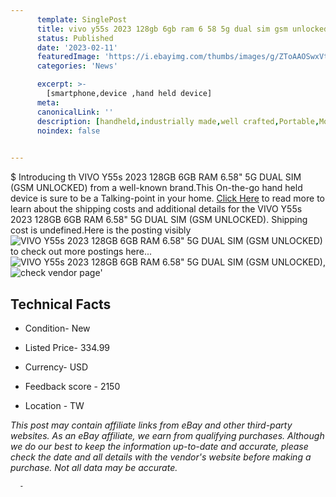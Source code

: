 ```yaml
---
      template: SinglePost
      title: vivo y55s 2023 128gb 6gb ram 6 58 5g dual sim gsm unlocked 
      status: Published
      date: '2023-02-11'
      featuredImage: 'https://i.ebayimg.com/thumbs/images/g/ZToAAOSwxVtj3iN3/s-l225.jpg'
      categories: 'News'

      excerpt: >-
        [smartphone,device ,hand held device]
      meta:
      canonicalLink: ''
      description: [handheld,industrially made,well crafted,Portable,Mobile,Compact,Convenient,Lightweight,Maneuverable,Man-portable,Miniature,Carriable,Hand-held,Light,Holdable,Transportable,Mobile device,Pocket-sized,On-the-go,Wireless,Cordless,Compact size,Convenient size, smartphone,device ,hand held device]
      noindex: false
      

---
```

$
      Introducing th VIVO Y55s 2023 128GB 6GB RAM 6.58" 5G DUAL SIM (GSM UNLOCKED) from a well-known brand.This On-the-go hand held device is sure to be a Talking-point in your home. [Click Here](https://www.ebay.com/itm/255961959977?hash=item3b98858e29%3Ag%3AZToAAOSwxVtj3iN3&mkevt=1&mkcid=1&mkrid=711-53200-19255-0&campid=%253CePNCampaignId%253E&customid=%253CreferenceId%253E&toolid=10049) to read more to learn about the shipping costs and additional details for the VIVO Y55s 2023 128GB 6GB RAM 6.58" 5G DUAL SIM (GSM UNLOCKED). Shipping cost is undefined.Here is the posting visibly ![VIVO Y55s 2023 128GB 6GB RAM 6.58" 5G DUAL SIM (GSM UNLOCKED)](https://i.ebayimg.com/thumbs/images/g/ZToAAOSwxVtj3iN3/s-l225.jpg) to check out more postings here... ![VIVO Y55s 2023 128GB 6GB RAM 6.58" 5G DUAL SIM (GSM UNLOCKED)](https://i.ebayimg.com/images/g/ZToAAOSwxVtj3iN3/s-l1200.jpg), ![check vendor page](https://origin-galleryplus.ebayimg.com/ws/web/255961959977_2_0_1/225x225.jpg,https://origin-galleryplus.ebayimg.com/ws/web/255961959977_3_0_1/225x225.jpg)'

      

 ## Technical Facts 



     
      

 - Condition- New 


      

 - Listed Price- 334.99 


      

 - Currency- USD 


      

 - Feedback score - 2150 


      

 - Location - TW 


      
      

 *_This post may contain affiliate links from eBay and other third-party websites. As an eBay affiliate, we earn from qualifying purchases. Although we do our best to keep the information up-to-date and accurate, please check the date and all details with the vendor's website before making a purchase. Not all data may be accurate._*




      -

